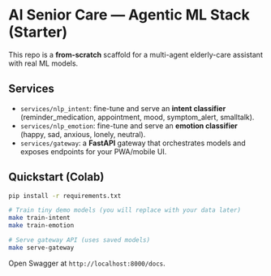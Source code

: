 # AI Senior Care — Agentic ML Stack (Starter)

This repo is a **from-scratch** scaffold for a multi-agent elderly-care assistant with real ML models.

## Services
- `services/nlp_intent`: fine-tune and serve an **intent classifier** (reminder_medication, appointment, mood, symptom_alert, smalltalk).
- `services/nlp_emotion`: fine-tune and serve an **emotion classifier** (happy, sad, anxious, lonely, neutral).
- `services/gateway`: a **FastAPI** gateway that orchestrates models and exposes endpoints for your PWA/mobile UI.

## Quickstart (Colab)
```bash
pip install -r requirements.txt

# Train tiny demo models (you will replace with your data later)
make train-intent
make train-emotion

# Serve gateway API (uses saved models)
make serve-gateway
```

Open Swagger at `http://localhost:8000/docs`.
